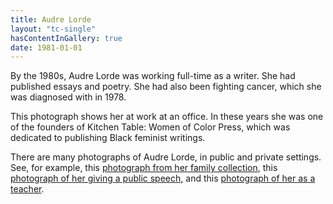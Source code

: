 ```yaml
---
title: Audre Lorde
layout: "tc-single"
hasContentInGallery: true
date: 1981-01-01
---
```


By the 1980s, Audre Lorde was working full-time as a writer. She had published essays and poetry. She had also been fighting cancer, which she was diagnosed with in 1978. 

This photograph shows her at work at an office. In these years she was one of the founders of Kitchen Table: Women of Color Press, which was dedicated to publishing Black feminist writings. 

There are many photographs of Audre Lorde, in public and private settings. See, for example, this [photograph from her family collection](https://lh3.googleusercontent.com/pTwEIgzXb-ycTEl_-q5Q8Maugl_8hlQY19MjBTtU7Bjf2dOEDljcSyHrfUfhJhGRHoljs6beE7WJoDm-Go2Xx8uUWZT9Lv3LjnqIWOnW_0m8C7mgQbUL=s0), this [photograph of her giving a public speech,](https://nmaahc.si.edu/object/nmaahc_TA2019.38.1.1.1.11) and this [photograph of her as a teacher](https://www.poetryfoundation.org/poets/audre-lorde). 
